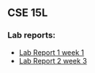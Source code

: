 ## CSE 15L 

### Lab reports:
* [Lab Report 1 week 1](lab-report-1-week1.md)
* [Lab Report 2 week 3](lab-report2-week3.md)


